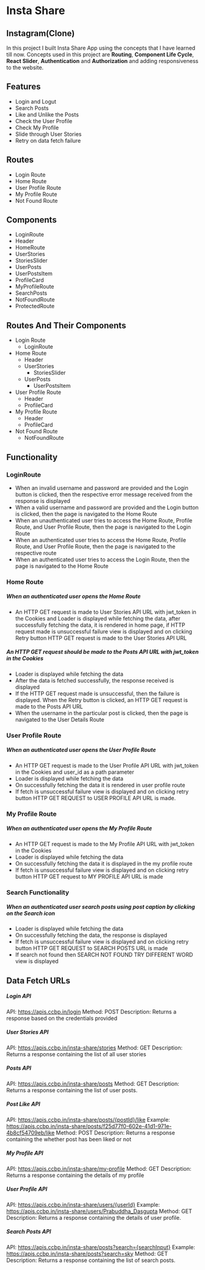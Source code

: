# Insta Share

## Instagram(Clone)

In this project I built Insta Share App using the concepts that I have learned till now. Concepts used in this project are **Routing**, **Component Life Cycle**, **React Slider**, **Authentication** and **Authorization** and adding responsiveness to the website.

## Features

- Login and Logut
- Search Posts
- Like and Unlike the Posts
- Check the User Profile
- Check My Profile
- Slide through User Stories
- Retry on data fetch failure

## Routes

- Login Route
- Home Route
- User Profile Route
- My Profile Route
- Not Found Route

## Components

- LoginRoute
- Header
- HomeRoute
- UserStories
- StoriesSlider
- UserPosts
- UserPostsItem
- ProfileCard
- MyProfileRoute
- SearchPosts
- NotFoundRoute
- ProtectedRoute

## Routes And Their Components

- Login Route
  - LoginRoute
- Home Route
  - Header
  - UserStories
    - StoriesSlider
  - UserPosts
    - UserPostsItem
- User Profile Route
  - Header
  - ProfileCard
- My Profile Route
  - Header
  - ProfileCard
- Not Found Route
  - NotFoundRoute

## Functionality

### LoginRoute

- When an invalid username and password are provided and the Login button is clicked, then the respective error message received from the response is displayed
- When a valid username and password are provided and the Login button is clicked, then the page is navigated to the Home Route
- When an unauthenticated user tries to access the Home Route, Profile Route, and User Profile Route, then the page is navigated to the Login Route
- When an authenticated user tries to access the Home Route, Profile Route, and User Profile Route, then the page is navigated to the respective route
- When an authenticated user tries to access the Login Route, then the page is navigated to the Home Route

### Home Route

##### When an authenticated user opens the Home Route

- An HTTP GET request is made to User Stories API URL with jwt_token in the Cookies and Loader is displayed while fetching the data, after successfully fetching the data, it is rendered in home page, if HTTP request made is unsuccessful failure view is displayed and on clicking Retry button HTTP GET request is made to the User Stories API URL

##### An HTTP GET request should be made to the Posts API URL with jwt_token in the Cookies

- Loader is displayed while fetching the data
- After the data is fetched successfully, the response received is displayed
- If the HTTP GET request made is unsuccessful, then the failure is displayed. When the Retry button is clicked, an HTTP GET request is made to the Posts API URL
- When the username in the particular post is clicked, then the page is navigated to the User Details Route

### User Profile Route

##### When an authenticated user opens the User Profile Route

- An HTTP GET request is made to the User Profile API URL with jwt_token in the Cookies and user_id as a path parameter
- Loader is displayed while fetching the data
- On successfully fetching the data it is rendered in user profile route
- If fetch is unsuccessful failure view is displayed and on clicking retry button HTTP GET REQUEST to USER PROFILE API URL is made.

### My Profile Route

##### When an authenticated user opens the My Profile Route

- An HTTP GET request is made to the My Profile API URL with jwt_token in the Cookies
- Loader is displayed while fetching the data
- On successfully fetching the data it is displayed in the my profile route
- If fetch is unsuccessful failure view is displayed and on clicking retry button HTTP GET request to MY PROFILE API URL is made

### Search Functionality

##### When an authenticated user search posts using post caption by clicking on the Search icon

- Loader is displayed while fetching the data
- On successfully fetching the data, the response is displayed
- If fetch is unsuccessful failure view is displayed and on clicking retry button HTTP GET REQUEST to SEARCH POSTS URL is made
- If search not found then SEARCH NOT FOUND TRY DIFFERENT WORD view is displayed

## Data Fetch URLs

##### Login API

API: https://apis.ccbp.in/login Method: POST Description: Returns a response based on the credentials provided

##### User Stories API

API: https://apis.ccbp.in/insta-share/stories Method: GET Description: Returns a response containing the list of all user stories

##### Posts API

API: https://apis.ccbp.in/insta-share/posts Method: GET Description: Returns a response containing the list of user posts.

##### Post Like API

API: https://apis.ccbp.in/insta-share/posts/{postId}/like Example: https://apis.ccbp.in/insta-share/posts/f25d77f0-602e-41d1-971e-4b8cf54709eb/like Method: POST Description: Returns a response containing the whether post has been liked or not

##### My Profile API

API: https://apis.ccbp.in/insta-share/my-profile Method: GET Description: Returns a response containing the details of my profile

##### User Profile API

API: https://apis.ccbp.in/insta-share/users/{userId} Example: https://apis.ccbp.in/insta-share/users/Prabuddha_Dasgupta Method: GET Description: Returns a response containing the details of user profile.

##### Search Posts API

API: https://apis.ccbp.in/insta-share/posts?search={searchInput} Example: https://apis.ccbp.in/insta-share/posts?search=sky Method: GET Description: Returns a response containing the list of search posts.
